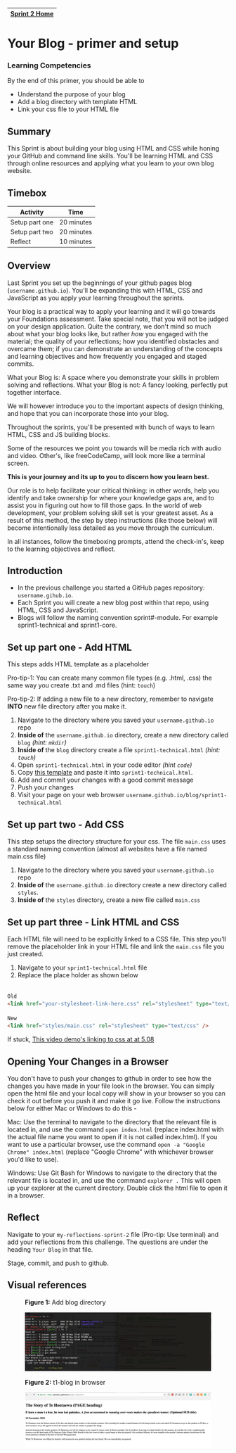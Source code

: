 [Sprint 2 Home](README.md)|
---|

# Your Blog - primer and setup

### Learning Competencies
By the end of this primer, you should be able to

- Understand the purpose of your blog
- Add a blog directory with template HTML
- Link your css file to your HTML file

## Summary
This Sprint is about building your blog using HTML and CSS while honing your GitHub and command line skills. You'll be learning HTML and CSS through online resources and applying what you learn to your own blog website.


## Timebox

Activity | Time|
------------|----------|
Setup part one | 20 minutes |
Setup part two | 20 minutes
Reflect | 10 minutes |


## Overview
Last Sprint you set up the beginnings of your github pages blog (`username.github.io`). You'll be expanding this with HTML,  CSS and JavaScript as you apply your learning throughout the sprints.

Your blog is a practical way to apply your learning and it will go towards your Foundations assessment. Take special note, that you will not be judged on your design application. Quite the contrary, we don't mind so much about what your blog looks like, but rather _how_ you engaged with the material; the quality of your reflections; how you identified obstacles and overcame them; if you can demonstrate an understanding of the concepts and learning objectives and how frequently you engaged and staged commits.

What your Blog is: A space where you demonstrate your skills in problem solving and reflections.
What your Blog is not: A fancy looking, perfectly put together interface.

We will however introduce you to the important aspects of design thinking, and hope that you can incorporate those into your blog.

Throughout the sprints, you'll be presented with bunch of ways to learn HTML, CSS and JS building blocks.

Some of the resources we point you towards will be media rich with audio and video. Other's, like freeCodeCamp, will look more like a terminal screen.

__This is your journey and its up to you to discern how you learn best.__

Our role is to help facilitate your critical thinking: in other words, help you identify and take ownership for where your knowledge gaps are, and to assist you in figuring out how to fill those gaps. In the world of web development, your problem solving skill set is your greatest asset. As a result of this method, the step by step instructions (like those below) will become intentionally less detailed as you move through the curriculum.

In all instances, follow the timeboxing prompts, attend the check-in's, keep to the learning objectives and reflect.

## Introduction
- In the previous challenge you started a GitHub pages repository: `username.gihub.io`.  
- Each Sprint you will create a new blog post within that repo, using HTML, CSS and JavaScript.
- Blogs will follow the naming convention sprint#-module. For example sprint1-technical and sprint1-core.

## Set up part one - Add HTML
This steps adds HTML template as a placeholder

Pro-tip-1: You can create many common file types (e.g. .html, .css) the same way you create .txt and .md files (hint: `touch`)

Pro-tip-2: If adding a new file to a new directory, remember to navigate __INTO__ new file directory after you make it.

1. Navigate to the directory where you saved your `username.github.io` repo
2. __Inside of__ the `username.github.io` directory, create a new directory called `blog` _(hint: `mkdir`)_
3. __Inside of__ the `blog` directory create a file `sprint1-technical.html` _(hint: `touch`)_
4. Open `sprint1-technical.html` in your code editor _(hint `code`)_
5. Copy [this template](/resources/sprint1-technical.html) and paste it into `sprint1-technical.html`.
4. Add and commit your changes with a good commit message
5. Push your changes
6. Visit your page on your web browser `username.github.io/blog/sprint1-technical.html`

## Set up part two - Add CSS
This step setups the directory structure for your css. The file `main.css` uses a standard naming convention (almost all websites have a file named main.css file)

1. Navigate to the directory where you saved your `username.github.io` repo
2. __Inside of__ the `username.github.io` directory create a new directory called `styles`.
3. __Inside of__ the `styles` directory, create a new file called `main.css`


## Set up part three - Link HTML and CSS
Each HTML file will need to be explicitly linked to a CSS file. This step you'll remove the placeholder link in your HTML file and link the `main.css` file you just created.

1. Navigate to your `sprint1-technical.html` file  
2. Replace the place holder as shown below  

```html

Old
<link href="your-stylesheet-link-here.css" rel="stylesheet" type="text/css">  `<title>My blog</title>`

New
<link href="styles/main.css" rel="stylesheet" type="text/css" />

```

If stuck, [This video demo's linking to css at at 5.08](https://www.youtube.com/watch?v=gBi8Obib0tw)

## Opening Your Changes in a Browser
You don't have to push your changes to github in order to see how the changes you have made in your file look in the browser. You can simply open the html file and your local copy will show in your browser so you can check it out before you push it and make it go live. Follow the instructions below for either Mac or Windows to do this -

Mac:
Use the terminal to navigate to the directory that the relevant file is located in, and use the command
`open index.html` (replace index.html with the actual file name you want to open if it is not called index.html).
If you want to use a particular browser, use the command
`open -a "Google Chrome" index.html` (replace "Google Chrome" with whichever browser you'd like to use).

Windows:
Use Git Bash for Windows to navigate to the directory that the relevant file is located in, and use the command
`explorer .` This will open up your explorer at the current directory. Double click the html file to open it in a browser.

## Reflect
Navigate to your `my-reflections-sprint-2` file (Pro-tip: Use terminal) and add your reflections from this challenge. The questions are under the heading `Your Blog` in that file.

Stage, commit, and push to github.


## Visual references


<figure>
  <figcaption>
    <p><strong>Figure 1:</strong> Add blog directory</p>
  </figcaption>
  <img src="/resources/images/blog-1-mkdir.png" alt="adding directory"><br>
</figure>

<figure>
  <figcaption>
    <p><strong>Figure 2:</strong> t1-blog in browser</p>
  </figcaption>
  <img src="/resources/images/blog-2-template-on-web.png" alt="photo of blog template on browser"><br>
</figure>

